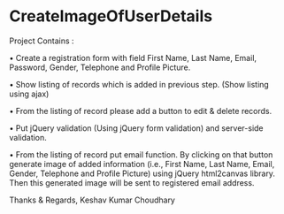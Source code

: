 # CreateImageOfUserDetails

Project Contains : 

• Create a registration form with field First Name, Last Name, Email, Password, Gender, Telephone and Profile Picture.

• Show listing of records which is added in previous step. (Show listing using ajax)

• From the listing of record please add a button to edit & delete records.

• Put jQuery validation (Using jQuery form validation) and server-side validation.

• From the listing of record put email function. By clicking on that button
	generate image of added information (i.e., First Name, Last Name, Email,
	Gender, Telephone and Profile Picture) using jQuery html2canvas library. 
	Then this generated image will be sent to registered email address.
	
	

Thanks & Regards,
Keshav Kumar Choudhary

